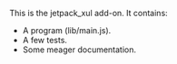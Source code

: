This is the jetpack_xul add-on.  It contains:

* A program (lib/main.js).
* A few tests.
* Some meager documentation.
